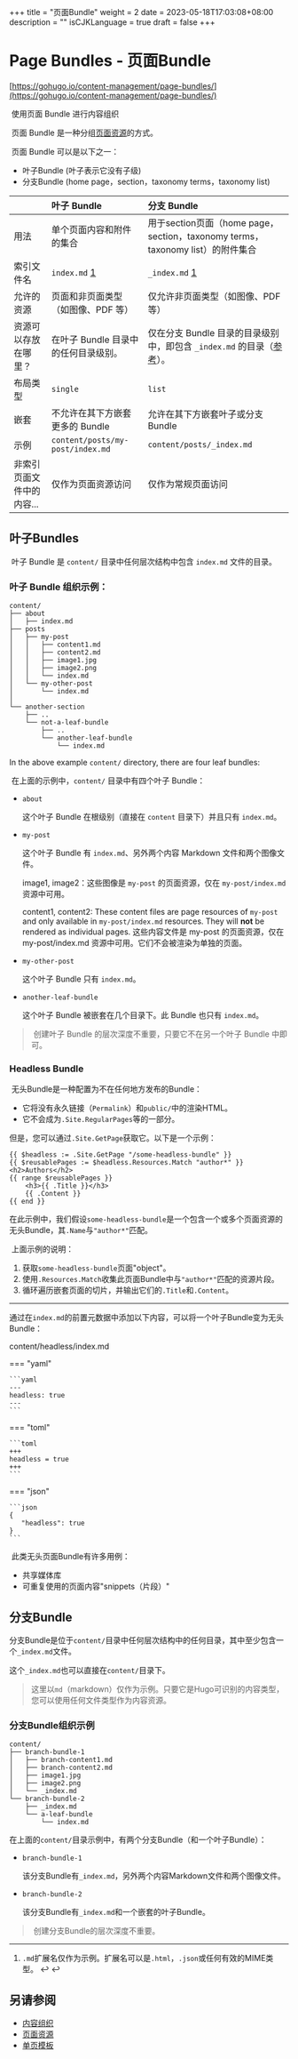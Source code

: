 +++
title = "页面Bundle"
weight = 2
date = 2023-05-18T17:03:08+08:00
description = ""
isCJKLanguage = true
draft = false
+++

# Page Bundles - 页面Bundle

[https://gohugo.io/content-management/page-bundles/](https://gohugo.io/content-management/page-bundles/)

​	使用页面 Bundle 进行内容组织 

​	页面 Bundle 是一种分组[页面资源](https://gohugo.io/content-management/page-resources/)的方式。

​	页面 Bundle 可以是以下之一：

- 叶子Bundle (叶子表示它没有子级) 
- 分支Bundle (home page，section，taxonomy terms，taxonomy list) 

|                           | 叶子 Bundle                                                  | 分支 Bundle                                                  |
| :------------------------ | :----------------------------------------------------------- | :----------------------------------------------------------- |
| 用法                      | 单个页面内容和附件的集合                                     | 用于section页面（home page，section，taxonomy terms，taxonomy list）的附件集合 |
| 索引文件名                | `index.md` [1](https://gohugo.io/content-management/page-bundles/#fn:1) | `_index.md` [1](https://gohugo.io/content-management/page-bundles/#fn:1) |
| 允许的资源                | 页面和非页面类型（如图像、PDF 等）                           | 仅允许非页面类型（如图像、PDF 等）                           |
| 资源可以存放在哪里？      | 在叶子 Bundle 目录中的任何目录级别。                         | 仅在分支 Bundle 目录的目录级别中，即包含 `_index.md` 的目录（[参考](https://discourse.gohugo.io/t/question-about-content-folder-structure/11822/4?u=kaushalmodi)）。 |
| 布局类型                  | `single`                                                     | `list`                                                       |
| 嵌套                      | 不允许在其下方嵌套更多的 Bundle                              | 允许在其下方嵌套叶子或分支 Bundle                            |
| 示例                      | `content/posts/my-post/index.md`                             | `content/posts/_index.md`                                    |
| 非索引页面文件中的内容... | 仅作为页面资源访问                                           | 仅作为常规页面访问                                           |

## 叶子Bundles

​	叶子 Bundle 是 `content/` 目录中任何层次结构中包含 `index.md` 文件的目录。

### 叶子 Bundle 组织示例： 

```text
content/
├── about
│   ├── index.md
├── posts
│   ├── my-post
│   │   ├── content1.md
│   │   ├── content2.md
│   │   ├── image1.jpg
│   │   ├── image2.png
│   │   └── index.md
│   └── my-other-post
│       └── index.md
│
└── another-section
    ├── ..
    └── not-a-leaf-bundle
        ├── ..
        └── another-leaf-bundle
            └── index.md
```

In the above example `content/` directory, there are four leaf bundles:

​	在上面的示例中，`content/` 目录中有四个叶子 Bundle：

- `about`

  这个叶子 Bundle 在根级别（直接在 `content` 目录下）并且只有 `index.md`。 

- `my-post`

  这个叶子 Bundle 有 `index.md`、另外两个内容 Markdown 文件和两个图像文件。

  image1, image2：这些图像是 `my-post` 的页面资源，仅在 `my-post/index.md` 资源中可用。

  content1, content2: These content files are page resources of `my-post` and only available in `my-post/index.md` resources. They will **not** be rendered as individual pages. 这些内容文件是 my-post 的页面资源，仅在 my-post/index.md 资源中可用。它们不会被渲染为单独的页面。

- `my-other-post`

  这个叶子 Bundle 只有 `index.md`。 

- `another-leaf-bundle`

  这个叶子 Bundle 被嵌套在几个目录下。此 Bundle 也只有 `index.md`。

> ​	创建叶子 Bundle 的层次深度不重要，只要它不在另一个叶子 Bundle 中即可。
>

### Headless Bundle

​	无头Bundle是一种配置为不在任何地方发布的Bundle：

- 它将没有永久链接（`Permalink`）和`public/`中的渲染HTML。 
- 它不会成为`.Site.RegularPages`等的一部分。 

​	但是，您可以通过`.Site.GetPage`获取它。以下是一个示例：

```go-html-template
{{ $headless := .Site.GetPage "/some-headless-bundle" }}
{{ $reusablePages := $headless.Resources.Match "author*" }}
<h2>Authors</h2>
{{ range $reusablePages }}
    <h3>{{ .Title }}</h3>
    {{ .Content }}
{{ end }}
```

​	在此示例中，我们假设`some-headless-bundle`是一个包含一个或多个页面资源的无头Bundle，其`.Name`与`"author*"`匹配。

​	上面示例的说明：

1. 获取`some-headless-bundle`页面"object"。 
2. 使用`.Resources.Match`收集此页面Bundle中与`"author*"`匹配的资源片段。 
3. 循环遍历嵌套页面的切片，并输出它们的`.Title`和`.Content`。 

------

​	通过在`index.md`的前置元数据中添加以下内容，可以将一个叶子Bundle变为无头Bundle：

content/headless/index.md

=== "yaml"

    ```yaml
    ---
    headless: true
    ---
    ```

=== "toml"

    ```toml
    +++
    headless = true
    +++
    ```

=== "json"

    ```json
    {
       "headless": true
    }
    ```



​	此类无头页面Bundle有许多用例：

- 共享媒体库 
- 可重复使用的页面内容"snippets（片段）" 

## 分支Bundle 

​	分支Bundle是位于`content/`目录中任何层次结构中的任何目录，其中至少包含一个`_index.md`文件。

​	这个`_index.md`也可以直接在`content/`目录下。

> ​	这里以`md`（markdown）仅作为示例。只要它是Hugo可识别的内容类型，您可以使用任何文件类型作为内容资源。
>

### 分支Bundle组织示例 

```text
content/
├── branch-bundle-1
│   ├── branch-content1.md
│   ├── branch-content2.md
│   ├── image1.jpg
│   ├── image2.png
│   └── _index.md
└── branch-bundle-2
    ├── _index.md
    └── a-leaf-bundle
        └── index.md
```

​	在上面的`content/`目录示例中，有两个分支Bundle（和一个叶子Bundle）：

- `branch-bundle-1`

  该分支Bundle有`_index.md`，另外两个内容Markdown文件和两个图像文件。 

- `branch-bundle-2`

  该分支Bundle有`_index.md`和一个嵌套的叶子Bundle。 

> ​	创建分支Bundle的层次深度不重要。
>

------

1. `.md`扩展名仅作为示例。扩展名可以是`.html`，`.json`或任何有效的MIME类型。 ↩︎ ↩︎

## 另请参阅

- [内容组织 ](https://gohugo.io/content-management/organization/)
- [页面资源 ](https://gohugo.io/content-management/page-resources/)
- [单页模板](https://gohugo.io/templates/single-page-templates/)
